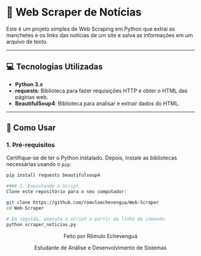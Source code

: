 # 📰 Web Scraper de Notícias

Este é um projeto simples de Web Scraping em Python que extrai as manchetes e os links das notícias de um site e salva as informações em um arquivo de texto.

---

## 💻 Tecnologias Utilizadas

* **Python 3.x**
* **requests**: Biblioteca para fazer requisições HTTP e obter o HTML das páginas web.
* **BeautifulSoup4**: Biblioteca para analisar e extrair dados do HTML.

---

## 🚀 Como Usar

### 1. Pré-requisitos

Certifique-se de ter o Python instalado. Depois, instale as bibliotecas necessárias usando o `pip`:

```bash
pip install requests beautifulsoup4

#### 2. Executando o Script
Clone este repositório para o seu computador:

git clone https://github.com/romuloechevengua/Web-Scraper
cd Web-Scraper

# Em seguida, execute o script a partir da linha de comando:
python scraper_noticias.py

```
<div align="center">
  <p>Feito por Rômulo Echevenguá</p>
  <p>Estudante de Análise e Desenvolvimento de Sistemas</p>
</div>